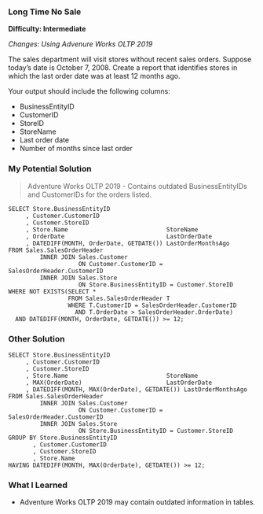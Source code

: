 ### Long Time No Sale

 **Difficulty: Intermediate**

*Changes: Using Advenure Works OLTP 2019*

The sales department will visit stores without recent sales orders. Suppose today’s date is October 7, 2008. Create a report that identifies stores in which the last order date was at least 12 months ago.

Your output should include the following columns:
* BusinessEntityID 
* CustomerID 
* StoreID 
* StoreName
* Last order date
* Number of months since last order

### My Potential Solution

> Adventure Works OLTP 2019 - Contains outdated BusinessEntityIDs and CustomerIDs for the orders listed.

```
SELECT Store.BusinessEntityID
     , Customer.CustomerID
     , Customer.StoreID
     , Store.Name                            StoreName
     , OrderDate                             LastOrderDate
     , DATEDIFF(MONTH, OrderDate, GETDATE()) LastOrderMonthsAgo
FROM Sales.SalesOrderHeader
         INNER JOIN Sales.Customer
                    ON Customer.CustomerID = SalesOrderHeader.CustomerID
         INNER JOIN Sales.Store
                    ON Store.BusinessEntityID = Customer.StoreID
WHERE NOT EXISTS(SELECT *
                 FROM Sales.SalesOrderHeader T
                 WHERE T.CustomerID = SalesOrderHeader.CustomerID
                   AND T.OrderDate > SalesOrderHeader.OrderDate)
  AND DATEDIFF(MONTH, OrderDate, GETDATE()) >= 12;
  ```

### Other Solution
```
SELECT Store.BusinessEntityID
     , Customer.CustomerID
     , Customer.StoreID
     , Store.Name                            StoreName
     , MAX(OrderDate)                        LastOrderDate
     , DATEDIFF(MONTH, MAX(OrderDate), GETDATE()) LastOrderMonthsAgo
FROM Sales.SalesOrderHeader
         INNER JOIN Sales.Customer
                    ON Customer.CustomerID = SalesOrderHeader.CustomerID
         INNER JOIN Sales.Store
                    ON Store.BusinessEntityID = Customer.StoreID
GROUP BY Store.BusinessEntityID
       , Customer.CustomerID
       , Customer.StoreID
       , Store.Name
HAVING DATEDIFF(MONTH, MAX(OrderDate), GETDATE()) >= 12;
```

  ### What I Learned
  * Adventure Works OLTP 2019 may contain outdated information in tables.